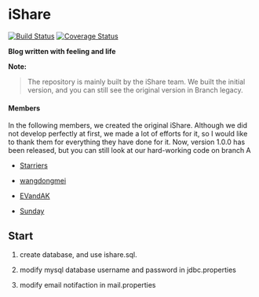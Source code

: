 # iShare
[![Build Status](https://travis-ci.org/Starrier/iShare.svg?branch=master)](https://travis-ci.org/Starrier/iShare)
[![Coverage Status](https://coveralls.io/repos/github/Starrier/iShare/badge.svg?branch=master)](https://coveralls.io/github/Starrier/iShare?branch=master)

**Blog written with feeling and life**

**Note:**

> The repository is mainly built by the iShare team. We built the initial version, and you can still see the original version in Branch legacy.

#### Members

In the following members, we created the original iShare. Although we did not develop perfectly at first, we made a lot of efforts for it, so I would like to thank them for everything they have done for it. Now, version 1.0.0 has been released, but you can still look at our hard-working code on branch A

   - [Starriers](https://github.com/Starriers)<br/>
  
   - [wangdongmei](https://github.com/GitHuB-wangdongmei)<br/>
  
   - [EVandAK](https://github.com/EVandAK)<br/>
  
   - [Sunday](https://github.com/YrhSun)<br/>

## Start

1. create database, and use ishare.sql.

2. modify mysql database username and password in  jdbc.properties

3. modify email notifaction in mail.properties
